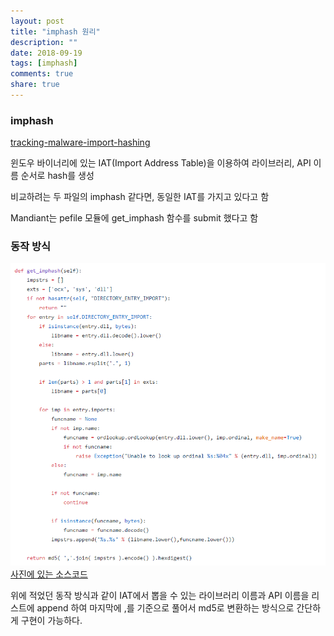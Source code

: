 ```yaml
---
layout: post
title: "imphash 원리"
description: ""
date: 2018-09-19
tags: [imphash]
comments: true
share: true
---
```


### imphash 
<a href="https://www.fireeye.com/blog/threat-research/2014/01/tracking-malware-import-hashing.html">tracking-malware-import-hashing</a>

윈도우 바이너리에 있는 IAT(Import Address Table)을 이용하여 라이브러리, API 이름 순서로 hash를 생성

비교하려는 두 파일의 imphash 같다면, 동일한 IAT를 가지고 있다고 함

Mandiant는 pefile 모듈에 get_imphash 함수를 submit 했다고 함

### 동작 방식

![imphash](/assets/images/imphash/imphash-01.png)
<a href="https://github.com/erocarrera/pefile/blob/2286e9856ccbd5d1f82dd16d5a1526b2a90e63da/pefile.py#L3845">사진에 있는 소스코드</a>

위에 적었던 동작 방식과 같이 IAT에서 뽑을 수 있는 라이브러리 이름과 API 이름을 리스트에 append 하여 마지막에 ,를 기준으로 풀어서 md5로 변환하는 방식으로 간단하게 구현이 가능하다.